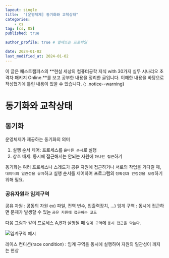 ```yaml
---
layout: single
title:  "[운영체제] 동기화와 교착상태"
categories: 
    - cs
tag: [cs, OS]
published: true

author_profile: true # 옆에뜨는 프로파일

date: 2024-01-02
last_modified_at: 2024-01-02
---
```



이 글은 패스트캠퍼스의 **현실 세상의 컴퓨터공학 지식 with 30가지 실무 시나리오 초격차 패키지 Online.**를 보고 공부한 내용을 정리한 글입니다.
이해한 내용을 바탕으로 작성했기에 틀린 내용이 있을 수 있습니다.
{: .notice--warning}

# 동기화와 교착상태

## 동기화
운영체제가 제공하는 동기화의 의미
1. 실행 순서 제어: 프로세스를 `올바른 순서`로 실행
2. 상호 배제: 동시에 접근해서는 안되는 자원에 `하나만 접근`하기

동기화는 여러 프로세스나 스레드가 공유 자원에 접근하거나 서로의 작업을 기다릴 때, `데이터의 일관성을 유지`하고 실행 순서를 제어하여 프로그램의 `정확성과 안정성을 보장`하기 위해 필요.

### 공유자원과 임계구역
공유 자원 : 공동의 자원 ex) 파일, 전역 변수, 입출력장치, ...)
임계 구역 : 동시에 접근하면 문제가 발생할 수 있는 `공유 자원에 접근하는 코드`

다음 그림과 같이 프로세스 A,B가 실행될 때 `임계 구역`에 `동시 접근을 막는다.`

![임계구역 예시](https://github.com/novicehog/comments/assets/131991619/5fba1f58-0329-448f-8bc2-7b8328fed825)

레이스 컨디션(race condition) : 임계 구역을 동시에 실행하여 자원의 일관성이 깨지는 현상

